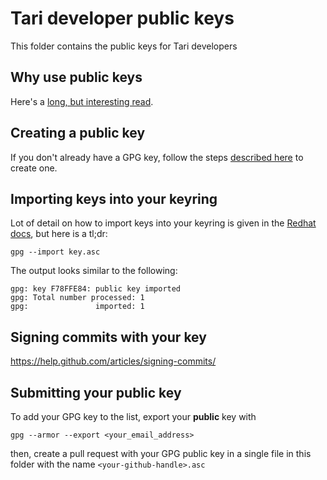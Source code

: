 # Tari developer public keys

This folder contains the public keys for Tari developers

## Why use public keys

Here's a
[long, but interesting read](https://mikegerwitz.com/2012/05/a-git-horror-story-repository-integrity-with-signed-commits).

## Creating a public key

If you don't already have a GPG key, follow the steps
[described here](https://help.github.com/articles/generating-a-new-gpg-key/) to create one.

## Importing keys into your keyring

Lot of detail on how to import keys into your keyring is given in the
[Redhat docs](https://access.redhat.com/documentation/en-US/Red_Hat_Enterprise_Linux/4/html/Step_by_Step_Guide/s1-gnupg-import.html),
but here is a tl;dr:

    gpg --import key.asc 

The output looks similar to the following:

```text
gpg: key F78FFE84: public key imported
gpg: Total number processed: 1
gpg:               imported: 1
```

## Signing commits with your key

https://help.github.com/articles/signing-commits/

## Submitting your public key

To add your GPG key to the list, export your **public** key with

    gpg --armor --export <your_email_address>

then, create a pull request with your GPG public key in a single file in this folder with the name
`<your-github-handle>.asc`
